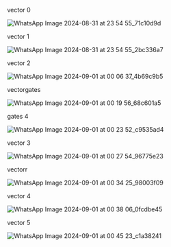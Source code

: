 vector 0


![WhatsApp Image 2024-08-31 at 23 54 55_71c10d9d](https://github.com/user-attachments/assets/cd98f7e9-6fbf-45a0-8043-24932b361ad8)

vector 1


![WhatsApp Image 2024-08-31 at 23 54 55_2bc336a7](https://github.com/user-attachments/assets/ca977a61-fafe-48aa-b43a-9fd25dfa208d)

vector 2


![WhatsApp Image 2024-09-01 at 00 06 37_4b69c9b5](https://github.com/user-attachments/assets/5cbff0d6-0cc3-4a86-b482-41c58f930c0b)

vectorgates


![WhatsApp Image 2024-09-01 at 00 19 56_68c601a5](https://github.com/user-attachments/assets/e192e67f-a0ec-43ce-8750-8b9b3c547171)

gates 4


![WhatsApp Image 2024-09-01 at 00 23 52_c9535ad4](https://github.com/user-attachments/assets/6ff5e492-5d1a-4edb-830b-67100f31df6e)

vector 3


![WhatsApp Image 2024-09-01 at 00 27 54_96775e23](https://github.com/user-attachments/assets/482cc2fc-e5ec-440a-91ed-4ade86aa3f98)

vectorr


![WhatsApp Image 2024-09-01 at 00 34 25_98003f09](https://github.com/user-attachments/assets/9361c78f-7119-4a41-bce7-e188bafab773)

vector 4


![WhatsApp Image 2024-09-01 at 00 38 06_0fcdbe45](https://github.com/user-attachments/assets/4d718c8b-074a-4292-a80d-430d5c6a48bd)

vector 5

![WhatsApp Image 2024-09-01 at 00 45 23_c1a38241](https://github.com/user-attachments/assets/7ab1e8db-af89-4ab6-9ce2-448d486078f0)


